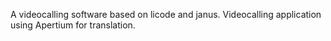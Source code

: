 
A videocalling software based on licode and janus.
Videocalling application using Apertium for translation.
